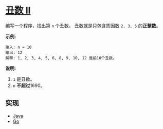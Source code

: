 # [丑数 II](https://leetcode-cn.com/problems/ugly-number-ii/description/)

编写一个程序，找出第 `n` 个丑数。
丑数就是只包含质因数 `2, 3, 5` 的**正整数**。

**示例:**

```
输入: n = 10
输出: 12
解释: 1, 2, 3, 4, 5, 6, 8, 9, 10, 12 是前10个丑数。
```

**说明:**

1. `1` 是丑数。
2. `n` **不超过**1690。

## 实现

- [Java](https://github.com/pojozhang/playground/blob/master/solutions/java/src/main/java/playground/algorithm/UglyNumberII.java)
- [Go](https://github.com/pojozhang/playground/blob/master/solutions/go/src/playground/algorithm/ugly_number_2.go)
